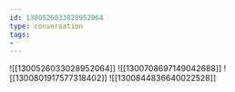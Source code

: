 ```yaml
---
id: 1300526033028952064
type: conversation
tags:
- 
---
```

![[1300526033028952064]]
![[1300708697149042688]]
![[1300801917577318402]]
![[1300844836640022528]]

